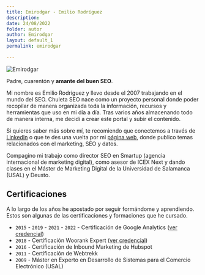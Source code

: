 ```yaml
---
title: Emirodgar - Emilio Rodríguez
description: 
date: 24/08/2022
folder: autor
author: Emirodgar
layout: default_1
permalink: emirodgar
  
---
```


![Emirodgar](https://emirodgar.com/cdn/images/author/emirodgar.jpg)

Padre, cuarentón y **amante del buen SEO**.
 
Mi nombre es Emilio Rodríguez y llevo desde el 2007 trabajando en el mundo del SEO. Chuleta SEO nace como un proyecto personal donde poder recopilar de manera organizada toda la información, recursos y herramientas que uso en mi día a día. Tras varios años almacenando todo de manera interna, me decidí a crear este portal y subir el contenido.

Si quieres saber más sobre mí, te recomiendo que conectemos a través de [LinkedIn](https://www.linkedin.com/in/emirodgar/) o que te des una vuelta por mi [página web](https://emirodgar.com), donde publico temas relacionados con el marketing, SEO y datos.

Compagino mi trabajo como director SEO en Smartup (agencia internacional de marketing digital), como asesor de ICEX Next y dando clases en el Máster de Marketing Digital de la Universidad de Salamanca (USAL) y Deusto.

## Certificaciones
A lo largo de los años he apostado por seguir formándome y aprendiendo. Estos son algunas de las certificaciones y formaciones que he cursado.

- `2015` - `2019` - `2021` - `2022` - Certificación de Google Analytics ([ver credencial](https://skillshop.exceedlms.com/student/award/Wf2svvBMnjGoFAMXTkMPDzVq))
- `2018` - Certificación Woorank Expert ([ver credencial](https://experts.woorank.com/en/experts/emilio-rodriguez-garcia))
- `2016` - Certificación de Inbound Marketing de Hubspot
- `2011` - Certificación de Webtrekk
- `2009` - Máster en Experto en Desarrollo de Sistemas para el Comercio Electrónico (USAL)
<!--stackedit_data:
eyJoaXN0b3J5IjpbMTQxMTQyMjgxMSw0MTU0NjM2MDEsLTE1NT
MzODI1NjIsMTQzNDMyNTIxNCwtMzAzNzkyNjQsMTc1MjU2MDEw
OF19
-->
